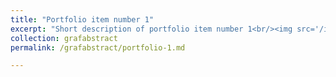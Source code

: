 ```yaml
---
title: "Portfolio item number 1"
excerpt: "Short description of portfolio item number 1<br/><img src='/images/Bracis2018.png'>"
collection: grafabstract
permalink: /grafabstract/portfolio-1.md

---
```

